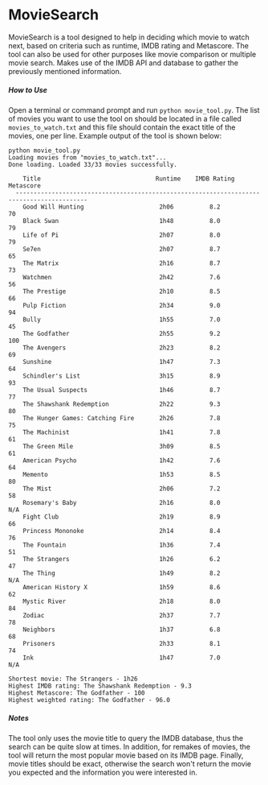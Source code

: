 MovieSearch
=========

MovieSearch is a tool designed to help in deciding which movie to watch next, based on criteria such as runtime, IMDB rating and Metascore. The tool can also be used for other purposes like movie comparison or multiple movie search. Makes use of the IMDB API and database to gather the previously mentioned information.

##### How to Use
Open a terminal or command prompt and run `python movie_tool.py`. The list of movies you want to use the tool on should be located in a file called `movies_to_watch.txt` and this file should contain the exact title of the movies, one per line. Example output of the tool is shown below:

```
python movie_tool.py
Loading movies from "movies_to_watch.txt"...
Done loading. Loaded 33/33 movies successfully.

    Title                                Runtime    IMDB Rating    Metascore
  ------------------------------------------------------------------------------------------
    Good Will Hunting                     2h06          8.2           70
    Black Swan                            1h48          8.0           79
    Life of Pi                            2h07          8.0           79
    Se7en                                 2h07          8.7           65
    The Matrix                            2h16          8.7           73
    Watchmen                              2h42          7.6           56
    The Prestige                          2h10          8.5           66
    Pulp Fiction                          2h34          9.0           94
    Bully                                 1h55          7.0           45
    The Godfather                         2h55          9.2           100
    The Avengers                          2h23          8.2           69
    Sunshine                              1h47          7.3           64
    Schindler's List                      3h15          8.9           93
    The Usual Suspects                    1h46          8.7           77
    The Shawshank Redemption              2h22          9.3           80
    The Hunger Games: Catching Fire       2h26          7.8           75
    The Machinist                         1h41          7.8           61
    The Green Mile                        3h09          8.5           61
    American Psycho                       1h42          7.6           64
    Memento                               1h53          8.5           80
    The Mist                              2h06          7.2           58
    Rosemary's Baby                       2h16          8.0           N/A
    Fight Club                            2h19          8.9           66
    Princess Mononoke                     2h14          8.4           76
    The Fountain                          1h36          7.4           51
    The Strangers                         1h26          6.2           47
    The Thing                             1h49          8.2           N/A
    American History X                    1h59          8.6           62
    Mystic River                          2h18          8.0           84
    Zodiac                                2h37          7.7           78
    Neighbors                             1h37          6.8           68
    Prisoners                             2h33          8.1           74
    Ink                                   1h47          7.0           N/A

Shortest movie: The Strangers - 1h26
Highest IMDB rating: The Shawshank Redemption - 9.3
Highest Metascore: The Godfather - 100
Highest weighted rating: The Godfather - 96.0
```

##### Notes
The tool only uses the movie title to query the IMDB database, thus the search can be quite slow at times. In addition, for remakes of movies, the tool will return the most popular movie based on its IMDB page. Finally, movie titles should be exact, otherwise the search won't return the movie you expected and the information you were interested in.
